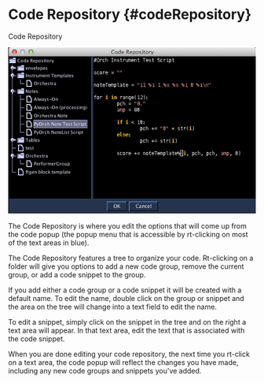 Code Repository {#codeRepository}
===============

Code Repository

![Code Repository](images/codeRepository.png)

The Code Repository is where you edit the options that will come up from
the code popup (the popup menu that is accessible by rt-clicking on most
of the text areas in blue).

The Code Repository features a tree to organize your code. Rt-clicking
on a folder will give you options to add a new code group, remove the
current group, or add a code snippet to the group.

If you add either a code group or a code snippet it will be created with
a default name. To edit the name, double click on the group or snippet
and the area on the tree will change into a text field to edit the name.

To edit a snippet, simply click on the snippet in the tree and on the
right a text area will appear. In that text area, edit the text that is
associated with the code snippet.

When you are done editing your code repository, the next time you
rt-click on a text area, the code popup will reflect the changes you
have made, including any new code groups and snippets you've added.
